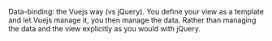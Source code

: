 Data-binding: the Vuejs way (vs jQuery). You define your view as a template and let Vuejs manage it, you then manage the data. Rather than managing the data and the view explicitly as you would with jQuery.
